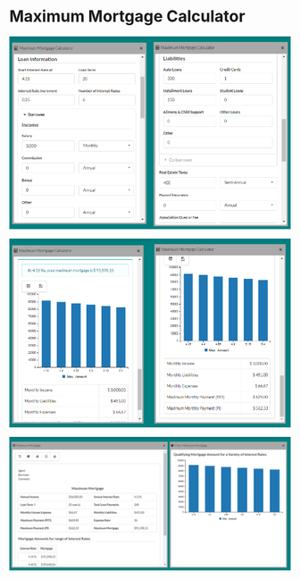 # Maximum Mortgage Calculator

![](/assets/maximum-mortgage-calculator.png)

![](/assets/max-mortgage-calculator.png)

![](/assets/max-mortgage-schedule.png)



